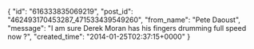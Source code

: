  {
   "id": "616333835069219",
   "post_id": "462493170453287_471533439549260",
   "from_name": "Pete Daoust",
   "message": "I am sure Derek Moran has his fingers drumming full speed now ?",
   "created_time": "2014-01-25T02:37:15+0000"
 }
